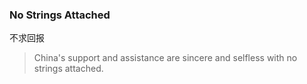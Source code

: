### No Strings Attached

不求回报

> China's support and assistance are sincere and selfless with no strings attached.
